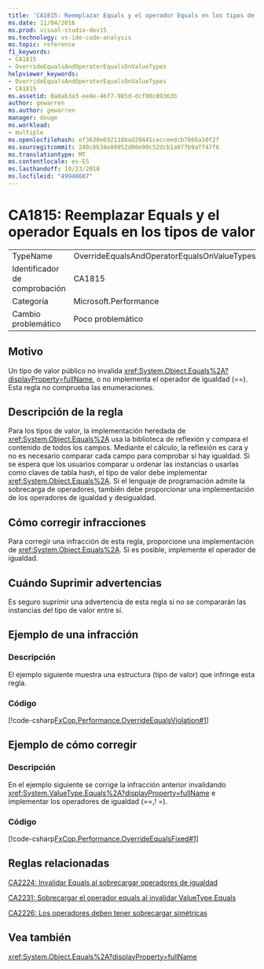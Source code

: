 ```yaml
---
title: 'CA1815: Reemplazar Equals y el operador Equals en los tipos de valor'
ms.date: 11/04/2016
ms.prod: visual-studio-dev15
ms.technology: vs-ide-code-analysis
ms.topic: reference
f1_keywords:
- CA1815
- OverrideEqualsAndOperatorEqualsOnValueTypes
helpviewer_keywords:
- OverrideEqualsAndOperatorEqualsOnValueTypes
- CA1815
ms.assetid: 0a8ab3a3-ee8e-46f7-985d-dcf00c89363b
author: gewarren
ms.author: gewarren
manager: douge
ms.workload:
- multiple
ms.openlocfilehash: ef3630e692118bad20441cecceedcb7866a10f2f
ms.sourcegitcommit: 240c8b34e80952d00e90c52dcb1a077b9aff47f6
ms.translationtype: MT
ms.contentlocale: es-ES
ms.lasthandoff: 10/23/2018
ms.locfileid: "49948687"
---
```

# <a name="ca1815-override-equals-and-operator-equals-on-value-types"></a>CA1815: Reemplazar Equals y el operador Equals en los tipos de valor

|||
|-|-|
|TypeName|OverrideEqualsAndOperatorEqualsOnValueTypes|
|Identificador de comprobación|CA1815|
|Categoría|Microsoft.Performance|
|Cambio problemático|Poco problemático|

## <a name="cause"></a>Motivo
 Un tipo de valor público no invalida <xref:System.Object.Equals%2A?displayProperty=fullName>, o no implementa el operador de igualdad (==). Esta regla no comprueba las enumeraciones.

## <a name="rule-description"></a>Descripción de la regla
 Para los tipos de valor, la implementación heredada de <xref:System.Object.Equals%2A> usa la biblioteca de reflexión y compara el contenido de todos los campos. Mediante el cálculo, la reflexión es cara y no es necesario comparar cada campo para comprobar si hay igualdad. Si se espera que los usuarios comparar u ordenar las instancias o usarlas como claves de tabla hash, el tipo de valor debe implementar <xref:System.Object.Equals%2A>. Si el lenguaje de programación admite la sobrecarga de operadores, también debe proporcionar una implementación de los operadores de igualdad y desigualdad.

## <a name="how-to-fix-violations"></a>Cómo corregir infracciones
 Para corregir una infracción de esta regla, proporcione una implementación de <xref:System.Object.Equals%2A>. Si es posible, implemente el operador de igualdad.

## <a name="when-to-suppress-warnings"></a>Cuándo Suprimir advertencias
 Es seguro suprimir una advertencia de esta regla si no se compararán las instancias del tipo de valor entre sí.

## <a name="example-of-a-violation"></a>Ejemplo de una infracción

### <a name="description"></a>Descripción
 El ejemplo siguiente muestra una estructura (tipo de valor) que infringe esta regla.

### <a name="code"></a>Código
 [!code-csharp[FxCop.Performance.OverrideEqualsViolation#1](../code-quality/codesnippet/CSharp/ca1815-override-equals-and-operator-equals-on-value-types_1.cs)]

## <a name="example-of-how-to-fix"></a>Ejemplo de cómo corregir

### <a name="description"></a>Descripción
 En el ejemplo siguiente se corrige la infracción anterior invalidando <xref:System.ValueType.Equals%2A?displayProperty=fullName> e implementar los operadores de igualdad (==,! =).

### <a name="code"></a>Código
 [!code-csharp[FxCop.Performance.OverrideEqualsFixed#1](../code-quality/codesnippet/CSharp/ca1815-override-equals-and-operator-equals-on-value-types_2.cs)]

## <a name="related-rules"></a>Reglas relacionadas
 [CA2224: Invalidar Equals al sobrecargar operadores de igualdad](../code-quality/ca2224-override-equals-on-overloading-operator-equals.md)

 [CA2231: Sobrecargar el operador equals al invalidar ValueType.Equals](../code-quality/ca2231-overload-operator-equals-on-overriding-valuetype-equals.md)

 [CA2226: Los operadores deben tener sobrecargar simétricas](../code-quality/ca2226-operators-should-have-symmetrical-overloads.md)

## <a name="see-also"></a>Vea también
 <xref:System.Object.Equals%2A?displayProperty=fullName>
